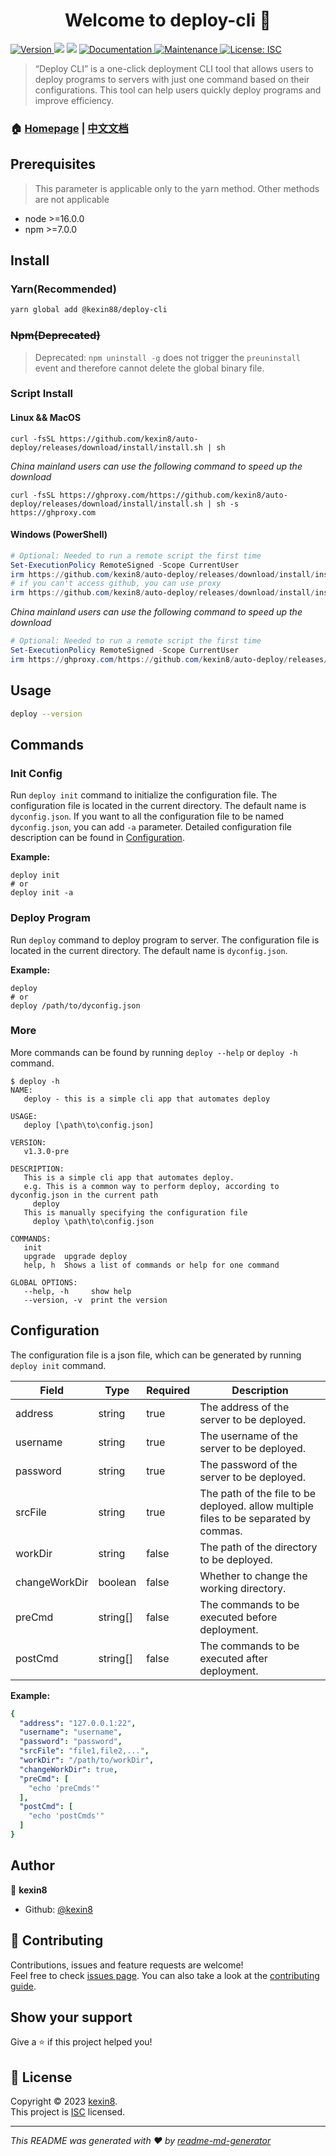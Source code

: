 <h1 align="center">Welcome to deploy-cli 👋</h1>
<p>
  <a href="https://www.npmjs.com/package/@kexin88/deploy-cli" target="_blank">
    <img alt="Version" src="https://img.shields.io/npm/v/@kexin88/deploy-cli.svg">
  </a>
  <img src="https://img.shields.io/badge/node-%3E%3D16.0.0-blue.svg" />
  <img src="https://img.shields.io/badge/npm-%3E%3D7.0.0-blue.svg" />
  <a href="https://github.com/kexin8/auto-deploy#readme" target="_blank">
    <img alt="Documentation" src="https://img.shields.io/badge/documentation-yes-brightgreen.svg" />
  </a>
  <a href="https://github.com/kexin8/auto-deploy/graphs/commit-activity" target="_blank">
    <img alt="Maintenance" src="https://img.shields.io/badge/Maintained%3F-yes-green.svg" />
  </a>
  <a href="https://github.com/kexin8/auto-deploy/blob/master/LICENSE" target="_blank">
    <img alt="License: ISC" src="https://img.shields.io/github/license/kexin8/deploy-cli" />
  </a>
</p>

> “Deploy CLI” is a one-click deployment CLI tool that allows users to deploy programs to servers with just one command
> based on their configurations. This tool can help users quickly deploy programs and improve efficiency.

### 🏠 [Homepage](https://github.com/kexin8/auto-deploy#readme) | [中文文档](https://github.com/kexin8/auto-deploy/blob/master/README_CN.md)

## Prerequisites

> This parameter is applicable only to the yarn method. Other methods are not applicable

- node >=16.0.0
- npm >=7.0.0

## Install

### Yarn(Recommended)

```sh
yarn global add @kexin88/deploy-cli
```

### ~~Npm(Deprecated)~~

> Deprecated: `npm uninstall -g` does not trigger the `preuninstall` event and therefore cannot delete the global binary file.

### Script Install

#### Linux && MacOS

```shell
curl -fsSL https://github.com/kexin8/auto-deploy/releases/download/install/install.sh | sh
```

*China mainland users can use the following command to speed up the download*

```shell
curl -fsSL https://ghproxy.com/https://github.com/kexin8/auto-deploy/releases/download/install/install.sh | sh -s https://ghproxy.com
```

#### Windows (PowerShell)

```powershell
# Optional: Needed to run a remote script the first time
Set-ExecutionPolicy RemoteSigned -Scope CurrentUser
irm https://github.com/kexin8/auto-deploy/releases/download/install/install.ps1 | iex
# if you can't access github, you can use proxy
irm https://github.com/kexin8/auto-deploy/releases/download/install/install.ps1 -Proxy '<host>:<ip>' | iex
```

*China mainland users can use the following command to speed up the download*

```powershell
# Optional: Needed to run a remote script the first time
Set-ExecutionPolicy RemoteSigned -Scope CurrentUser
irm https://ghproxy.com/https://github.com/kexin8/auto-deploy/releases/download/install/install_ZH-CN.ps1 | iex
```

## Usage

```sh
deploy --version
```

## Commands

### Init Config

Run `deploy init` command to initialize the configuration file.
The configuration file is located in the current directory. The default name is `dyconfig.json`.
If you want to all the configuration file to be named `dyconfig.json`, you can add `-a` parameter.
Detailed configuration file description can be found in [Configuration](#Configuration).

**Example:**

```shell
deploy init
# or
deploy init -a
```

### Deploy Program

Run `deploy` command to deploy program to server.
The configuration file is located in the current directory. The default name is `dyconfig.json`.

**Example:**

```shell
deploy
# or
deploy /path/to/dyconfig.json
```

### More

More commands can be found by running `deploy --help` or `deploy -h` command.

```shell
$ deploy -h
NAME:
   deploy - this is a simple cli app that automates deploy

USAGE:
   deploy [\path\to\config.json]

VERSION:
   v1.3.0-pre

DESCRIPTION:
   This is a simple cli app that automates deploy.
   e.g. This is a common way to perform deploy, according to dyconfig.json in the current path
     deploy
   This is manually specifying the configuration file
     deploy \path\to\config.json

COMMANDS:
   init     
   upgrade  upgrade deploy
   help, h  Shows a list of commands or help for one command

GLOBAL OPTIONS:
   --help, -h     show help
   --version, -v  print the version
```

## Configuration

The configuration file is a json file, which can be generated by running `deploy init` command.

| Field         | Type     | Required | Description                                                                          |
|---------------|----------|----------|--------------------------------------------------------------------------------------|
| address       | string   | true     | The address of the server to be deployed.                                            |
| username      | string   | true     | The username of the server to be deployed.                                           |
| password      | string   | true     | The password of the server to be deployed.                                           |
| srcFile       | string   | true     | The path of the file to be deployed. allow multiple files to be separated by commas. |
| workDir       | string   | false    | The path of the directory to be deployed.                                            |
| changeWorkDir | boolean  | false    | Whether to change the working directory.                                             |
| preCmd        | string[] | false    | The commands to be executed before deployment.                                       |
| postCmd       | string[] | false    | The commands to be executed after deployment.                                        |


**Example:**

```yaml
{
  "address": "127.0.0.1:22",
  "username": "username",
  "password": "password",
  "srcFile": "file1,file2,...",
  "workDir": "/path/to/workDir",
  "changeWorkDir": true,
  "preCmd": [
    "echo 'preCmds'"
  ],
  "postCmd": [
    "echo 'postCmds'"
  ]
}
```

## Author

👤 **kexin8**

* Github: [@kexin8](https://github.com/kexin8)

## 🤝 Contributing

Contributions, issues and feature requests are welcome!<br />Feel free to
check [issues page](https://github.com/kexin8/auto-deploy/issues). You can also take a look at
the [contributing guide](https://github.com/kexin8/auto-deploy/blob/master/CONTRIBUTING.md).

## Show your support

Give a ⭐️ if this project helped you!

## 📝 License

Copyright © 2023 [kexin8](https://github.com/kexin8).<br />
This project is [ISC](https://github.com/kexin8/auto-deploy/blob/master/LICENSE) licensed.

***
_This README was generated with ❤️ by [readme-md-generator](https://github.com/kefranabg/readme-md-generator)_
